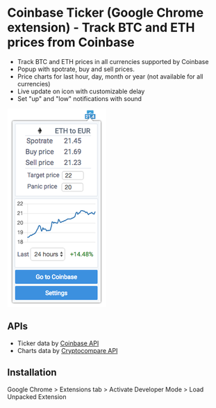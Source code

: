 # Coinbase Ticker (Google Chrome extension) - Track BTC and ETH prices from Coinbase

* Track BTC and ETH prices in all currencies supported by Coinbase
* Popup with spotrate, buy and sell prices.
* Price charts for last hour, day, month or year (not available for all currencies)
* Live update on icon with customizable delay
* Set "up" and "low" notifications with sound

![alt tag](https://raw.githubusercontent.com/BobRazowsky/coinbaseTicker/master/img/capture.png)

## APIs

* Ticker data by [Coinbase API]
* Charts data by [Cryptocompare API]

## Installation

Google Chrome > Extensions tab > Activate Developer Mode > Load Unpacked Extension

[Coinbase API]: https://developers.coinbase.com/api/v2
[Cryptocompare API]: https://www.cryptocompare.com/api/
